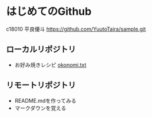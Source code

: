 # はじめてのGithub

c18010 平良優斗
https://github.com/YuutoTaira/sample.git

## ローカルリポジトリ
* お好み焼きレシピ
	[okonomi.txt](okonomi.txt)

## リモートリポジトリ
* README.mdを作ってみる
* マークダウンを覚える